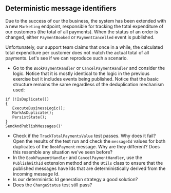 ## Deterministic message identifiers

Due to the success of our the business, the system has been extended with a new `Marketing` endpoint, responsible for tracking the total expenditure of our customers (the total of all payments). 
When the status of an order is changed, either `PaymentBooked` or `PaymentCancelled` event is published.  
 
Unfortunately, our support team claims that once in a while, the calculated total expenditure per customer does not match the actual total of all payments. Let's see if we can reproduce such a scenario. 

* Go to the `BookPaymentHandler` or `CancelPaymentHandler` and consider the logic. Notice that it is mostly identical to the logic in the previous exercise but it includes events being published. Notice that the basic structure remains the same regardless of the deduplication mechanism used:

```
if (!IsDuplicate()) 
{
   ExecuteBusinessLogic();
   MarkAsDuplicate();
   PersistState();
}
SendAndPublishMessages()'
```
 
* Check if the `TrackTotalPaymentsValue` test passes. Why does it fail? Open the results of the test run and check the `messageId` values for both duplicates of the `BookPayment` message. Why are they different? Does this resemble any situation we've seen before?
* In the `BookPaymentHandler` and `CancelPaymentHandler`, use the `PublishWithId` extension method and the `Utils` class to ensure that the published messages have Ids that are deterministically derived from the incoming message Id. 
* Is our deterministic Id generation strategy a good solution? 
* Does the `ChangeStatus` test still pass?
